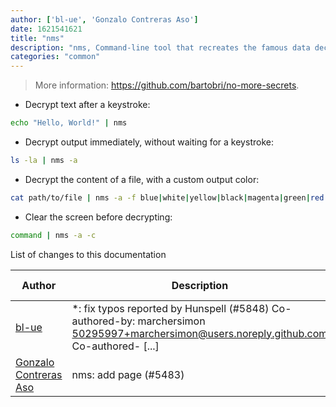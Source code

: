 ```yaml
---
author: ['bl-ue', 'Gonzalo Contreras Aso']
date: 1621541621
title: "nms"
description: "nms, Command-line tool that recreates the famous data decryption effect seen in the 1992 movie Sneakers from stdin."
categories: "common"
---
```

> More information: <https://github.com/bartobri/no-more-secrets>.

- Decrypt text after a keystroke:

```bash
echo "Hello, World!" | nms
```

- Decrypt output immediately, without waiting for a keystroke:

```bash
ls -la | nms -a
```

- Decrypt the content of a file, with a custom output color:

```bash
cat path/to/file | nms -a -f blue|white|yellow|black|magenta|green|red
```

- Clear the screen before decrypting:

```bash
command | nms -a -c
```
List of changes to this documentation


Author | Description | ISO 8601 Date | GitHub link
------|-----|-----|-----
[bl-ue](mailto:54780737+bl-ue@users.noreply.github.com) | *: fix typos reported by Hunspell (#5848) Co-authored-by: marchersimon <50295997+marchersimon@users.noreply.github.com> Co-authored- [...] | 2021-05-20T22:13:41 | [8ebd171d6f00](https://github.com/tldr-pages/tldr/commit/8ebd171d6f001698709fefc02b1fd5cc9f3a99c4)
[Gonzalo Contreras Aso](mailto:61254163+goznalo-git@users.noreply.github.com) | nms: add page (#5483) | 2021-03-25T22:55:28 | [e7421cee1358](https://github.com/tldr-pages/tldr/commit/e7421cee1358e1c59ead1e1e3b9f0922f4dd736b)

